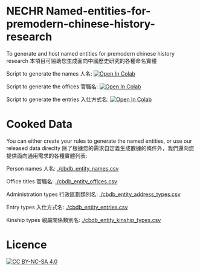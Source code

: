 # NECHR Named-entities-for-premodern-chinese-history-research 
To generate and host named entities for premodern chinese history research 本項目可協助您生成面向中國歷史研究的各種命名實體

Script to generate the names 人名: [![Open In Colab](https://colab.research.google.com/assets/colab-badge.svg)](https://colab.research.google.com/github/cbdb-project/named-entities-for-premodern-chinese-history-research/blob/master/scripts/generate_CBDB_name_entities.ipynb)

Script to generate the offices 官職名: [![Open In Colab](https://colab.research.google.com/assets/colab-badge.svg)](https://colab.research.google.com/github/cbdb-project/named-entities-for-premodern-chinese-history-research/blob/master/scripts/generate_CBDB_office_entities.ipynb)

Script to generate the entries 入仕方式名: [![Open In Colab](https://colab.research.google.com/assets/colab-badge.svg)](https://colab.research.google.com/github/cbdb-project/named-entities-for-premodern-chinese-history-research/blob/master/scripts/generate_CBDB_entries_entities.ipynb)

# Cooked Data

You can either create your rules to generate the named entities, or use our released data direclty 除了根據您的需求自定義生成數據的條件外，我們還向您提供面向通用需求的各種實體列表:

Person names 人名: [./cbdb_entity_names.csv](https://github.com/cbdb-project/named-entities-for-premodern-chinese-history-research/blob/main/cbdb_entity_names.csv)

Office titles 官職名: [./cbdb_entity_offices.csv](https://github.com/cbdb-project/named-entities-for-premodern-chinese-history-research/blob/main/cbdb_entity_offices.csv)

Administration types 行政區劃類別名: [./cbdb_entity_address_types.csv](https://github.com/cbdb-project/named-entities-for-premodern-chinese-history-research/blob/main/cbdb_entity_address_types.csv)

Entry types 入仕方式名: [./cbdb_entity_entries.csv](https://github.com/cbdb-project/named-entities-for-premodern-chinese-history-research/blob/main/cbdb_entity_entries.csv)

Kinship types 親屬關係類別名: [./cbdb_entity_kinship_types.csv](https://github.com/cbdb-project/named-entities-for-premodern-chinese-history-research/blob/main/cbdb_entity_kinship_types.csv)

# Licence
[![CC BY-NC-SA 4.0][cc-by-nc-sa-shield]][cc-by-nc-sa]

[cc-by-nc-sa]: http://creativecommons.org/licenses/by-nc-sa/4.0/
[cc-by-nc-sa-shield]: https://img.shields.io/badge/License-CC%20BY--NC--SA%204.0-lightgrey.svg


